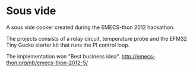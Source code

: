 # Sous vide
A sous vide cooker created during the EMECS-thon 2012 hackathon.

The projects consists of a relay circuit, temperature probe and the EFM32 Tiny Gecko starter kit that runs the PI control loop.

The implementation won "Best business idea". http://emecs-thon.org/nb/emecs-thon-2012-5/

